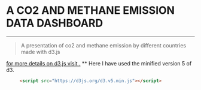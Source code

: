 # A CO2 AND METHANE EMISSION DATA DASHBOARD

  ----------
   > A presentation of co2 and methane emission by different countries made with d3.js

   [for more details on d3.js visit .](https://d3js.org)
   ** Here I have used the minified version 5 of d3.
   ```Html
        <script src="https://d3js.org/d3.v5.min.js"></script>
   ```